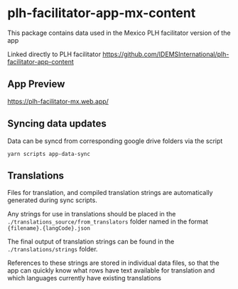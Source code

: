 # plh-facilitator-app-mx-content
This package contains data used in the Mexico PLH facilitator version of the app

Linked directly to PLH facilitator https://github.com/IDEMSInternational/plh-facilitator-app-content

## App Preview
https://plh-facilitator-mx.web.app/

## Syncing data updates
Data can be syncd from corresponding google drive folders via the script
```
yarn scripts app-data-sync
```

## Translations
Files for translation, and compiled translation strings are automatically generated during sync scripts.

Any strings for use in translations should be placed in the `./translations_source/from_translators` folder named in the format `{filename}.{langCode}.json`

The final output of translation strings can be found in the `./translations/strings` folder.

References to these strings are stored in individual data files, so that the app can quickly know what rows have text available for translation and which languages currently have existing translations

